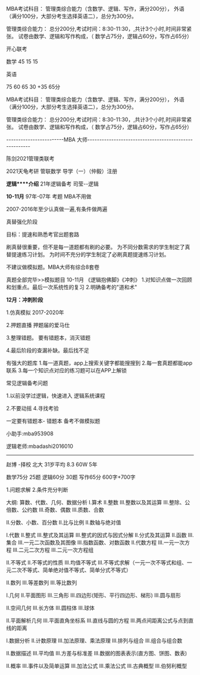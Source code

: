  
 
MBA考试科目：
管理类综合能力（含数学、逻辑、写作，满分200分），
外语（满分100分，大部分考生选择英语二），总分为300分。


管理类综合能力：
总分200分,考试时间：8:30-11:30，,共计3个小时,时间非常紧张。
试卷由数学、逻辑和写作构成，（
数学占75分，逻辑占60分，写作占65分）




开心联考

数学
45
15
15

英语



75
60
65  30 +35 65分



MBA考试科目：
管理类综合能力（含数学、逻辑、写作，满分200分），
外语（满分100分，大部分考生选择英语二），总分为300分。


管理类综合能力：
总分200分,考试时间：8:30-11:30，,共计3个小时,时间非常紧张。
试卷由数学、逻辑和写作构成，（
数学占75分，逻辑占60分，写作占65分）

------------------------MBA 大师------------------------------------------------------

陈剑2021管理类联考

2021天龟考研 管联数学 导学（一）（仲毅）注册

**逻辑****介绍**
21年逻辑备考 司莹--逻辑

**10-11月**
97年-07年 考题 MBA不用做

2007-2016年至少认真做一遍,有条件做两遍

真替强化阶段

目标：提速和熟悉考官出题套路

刷真替很重要，但不是每一道题都有刷的必要。
为不同分数需求的学生制定了真替提速练习计划。
为时间不充分的学生制定了必刷真题提速练习计划。

不建议做模拟题。MBA大师有综合8套卷

真题全部完毕>>模拟题目 10-11月
《逻辑抱佛脚》《冲刺》
1.对知识点做一次回顾和划重点。最后一次系统性的复习
2.明确备考的"道和术"


**12月：冲刺阶段**

1.仿真模拟  2017-2020年

2.押题直播   押题届的爱马仕

3.整理错题。  要有错题本，消灭错题

4.最后阶段的查漏补缺。最后找不足  

有强大的题库
1.每一道真题，app上搜索关键字都能搜搜到
2.每一套真题都能app联系
3.每一个知识点对应的练习题可以在APP上解锁


常见逻辑备考问题

1.以前没学过逻辑，快速进入
逻辑系统课程

2.不要动摇
4.寻找考验

一定要有错题本-  错题本
备考不做模拟题

小助手:mba953908

逻辑老师:mbadashi2016010


--------------------------------------------------------
赵博 -择校
北大 31岁平均 8.3 60W 5年


数学75分 25题
逻辑60分 30题
写作65分  600字+700字



1.问题求解
2.条件充分判断

大纲:
算数、代数、几何、数据分析
I.算术
II.整数
III.整数以及其运算
III.整除、公倍数、公约数
III.奇数、偶数
III.质数、合数

II.分数、小数、百分数
II.比与比例
II.数轴与绝对值


I.代数
II.整式
III.整式及其运算
III.整式的因式与因式分解
II.分式及其运算
II.函数
III.集合
III.一元二次函数及其图像
III.指数函数、对数函数
II.代数方程
III.一元一次方程
III.二元二次方程
III.二元一次方程组

II.不等式
II.不等式的性质
III.均值不等式
III.不等式求解（一元一次不等式和组、一元二次不等式、简单绝对值不等式、简单分式不等式）

II.数列
III.等差数列
III.等比数列


I.几何
II.平面图形
III.三角形
III.四边形(矩形、平行四边形、梯形)
III.圆与扇形

II.空间几何
III.长方体
III.圆柱体
III.球体

II.平面解析几何
III.平面直角坐标系
III.直线与圆的方程
III.两点间距离公式与点到直线的距离


I.数据分析
II.计数原理
III.加法原理、乘法原理
III.排列与组合
III.组合与组合数

II.数据描述
III.平均值
III.方差与标准差
III.数据的图表表示(直方图、饼图、数表)

II.概率
III.事件以及简单运算
III.加法公式
III.乘法公式
III.古典概型
III.伯努利概型




























 